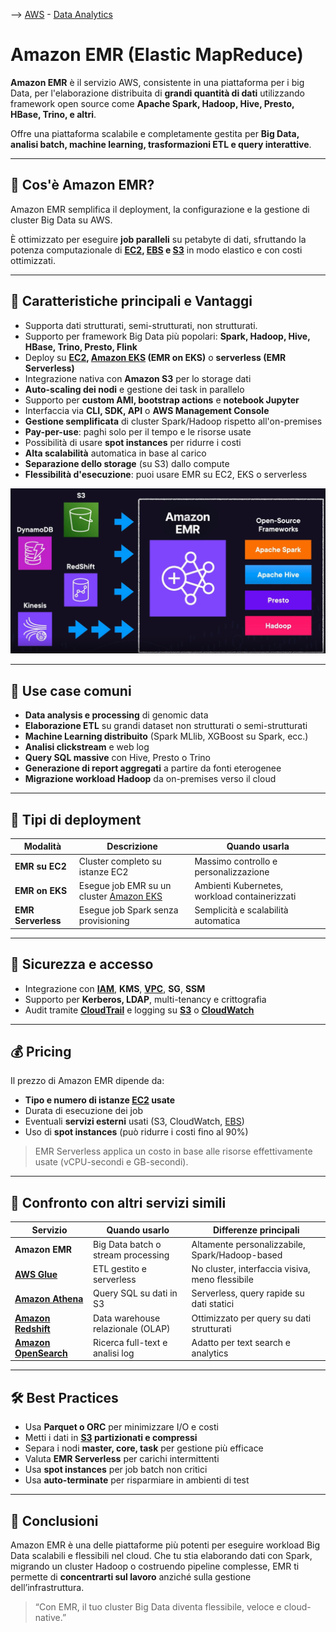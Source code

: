 --> [AWS](/00-Intro/AWS.md)  -  [Data Analytics](/07-IA-ML-Analytics/Intelligenza-artificiale-Machine-Learning-e-Analytics.md)
# Amazon EMR (Elastic MapReduce)

**Amazon EMR** è il servizio AWS, consistente in una piattaforma per i big Data, per l'elaborazione distribuita di **grandi quantità di dati** utilizzando framework open source come **Apache Spark, Hadoop, Hive, Presto, HBase, Trino, e altri**. 

Offre una piattaforma scalabile e completamente gestita per **Big Data, analisi batch, machine learning, trasformazioni ETL e query interattive**.

---

## 🧩 Cos'è Amazon EMR?

Amazon EMR semplifica il deployment, la configurazione e la gestione di cluster Big Data su AWS. 

È ottimizzato per eseguire **job paralleli** su petabyte di dati, sfruttando la potenza computazionale di **[EC2](/01-Compute-options/Amazon-EC2.md), [EBS](/02-Storage-services/Amazon-EBS.md) e [S3](/02-Storage-services/Amazon-S3.md)** in modo elastico e con costi ottimizzati.

---

## 🌟 Caratteristiche principali e Vantaggi

- Supporta dati strutturati, semi-strutturati, non strutturati.
- Supporto per framework Big Data più popolari: **Spark, Hadoop, Hive, HBase, Trino, Presto, Flink**
- Deploy su **[EC2](/01-Compute-options/Amazon-EC2.md), [Amazon EKS](/01-Compute-options/Amazon-EKS.md) (EMR on EKS)** o **serverless (EMR Serverless)**
- Integrazione nativa con **Amazon S3** per lo storage dati
- **Auto-scaling dei nodi** e gestione dei task in parallelo
- Supporto per **custom AMI, bootstrap actions** e **notebook Jupyter**
- Interfaccia via **CLI, SDK, API** o **AWS Management Console**
- **Gestione semplificata** di cluster Spark/Hadoop rispetto all'on-premises
- **Pay-per-use**: paghi solo per il tempo e le risorse usate
- Possibilità di usare **spot instances** per ridurre i costi
- **Alta scalabilità** automatica in base al carico
- **Separazione dello storage** (su S3) dallo compute
- **Flessibilità d'esecuzione**: puoi usare EMR su EC2, EKS o serverless

![Amazon EMR](/07-IA-ML-Analytics/img/Amazon-EMR.png)

---

## 🚀 Use case comuni

- **Data analysis e processing** di genomic data
- **Elaborazione ETL** su grandi dataset non strutturati o semi-strutturati
- **Machine Learning distribuito** (Spark MLlib, XGBoost su Spark, ecc.)
- **Analisi clickstream** e web log
- **Query SQL massive** con Hive, Presto o Trino
- **Generazione di report aggregati** a partire da fonti eterogenee
- **Migrazione workload Hadoop** da on-premises verso il cloud

---

## 🔄 Tipi di deployment

| Modalità           | Descrizione                                       | Quando usarla                                 |
|--------------------|---------------------------------------------------|-----------------------------------------------|
| **EMR su EC2**     | Cluster completo su istanze EC2                   | Massimo controllo e personalizzazione         |
| **EMR on EKS**     | Esegue job EMR su un cluster [Amazon EKS](/01-Compute-options/Amazon-EKS.md)           | Ambienti Kubernetes, workload containerizzati |
| **EMR Serverless** | Esegue job Spark senza provisioning               | Semplicità e scalabilità automatica           |

---

## 🔐 Sicurezza e accesso

- Integrazione con **[IAM](/09-Sicurezza-Compliance-Governance/Sicurezza/AWS-IAM.md)**, **KMS**, **[VPC](/03-CDN-e-Networking/Amazon-VPC.md)**, **SG**, **SSM**
- Supporto per **Kerberos, LDAP**, multi-tenancy e crittografia
- Audit tramite **[CloudTrail](/08-Auditing-Monitoring-Logging/Amazon-CloudTrail.md)** e logging su **[S3](/02-Storage-services/Amazon-S3.md)** o **[CloudWatch](/08-Auditing-Monitoring-Logging/Amazon-CloudWatch.md)**

---

## 💰 Pricing

Il prezzo di Amazon EMR dipende da:
- **Tipo e numero di istanze [EC2](/01-Compute-options/Amazon-EC2.md) usate**
- Durata di esecuzione dei job
- Eventuali **servizi esterni** usati (S3, CloudWatch, [EBS](/02-Storage-services/Amazon-EBS.md))
- Uso di **spot instances** (può ridurre i costi fino al 90%)

> EMR Serverless applica un costo in base alle risorse effettivamente usate (vCPU-secondi e GB-secondi).

---

## 🔄 Confronto con altri servizi simili

| Servizio           | Quando usarlo                                | Differenze principali                          |
|--------------------|-----------------------------------------------|------------------------------------------------|
| **Amazon EMR**     | Big Data batch o stream processing            | Altamente personalizzabile, Spark/Hadoop-based |
| **[AWS Glue](/07-IA-ML-Analytics/Analytics/AWS-Glue.md)**       | ETL gestito e serverless                      | No cluster, interfaccia visiva, meno flessibile|
| **[Amazon Athena](/07-IA-ML-Analytics/Analytics/Amazon-Athena.md)**  | Query SQL su dati in S3                       | Serverless, query rapide su dati statici       |
| **[Amazon Redshift](/07-IA-ML-Analytics/Analytics/Amazon-Redshift-e-Redshift-Serverless.md)**| Data warehouse relazionale (OLAP)             | Ottimizzato per query su dati strutturati      |
| **[Amazon OpenSearch](/07-IA-ML-Analytics/Analytics/Amazon-OpenSearch.md)** | Ricerca full-text e analisi log           | Adatto per text search e analytics             |

---

## 🛠️ Best Practices

- Usa **Parquet o ORC** per minimizzare I/O e costi
- Metti i dati in **[S3](/02-Storage-services/Amazon-S3.md) partizionati e compressi**
- Separa i nodi **master, core, task** per gestione più efficace
- Valuta **EMR Serverless** per carichi intermittenti
- Usa **spot instances** per job batch non critici
- Usa **auto-terminate** per risparmiare in ambienti di test

---

## 📌 Conclusioni

Amazon EMR è una delle piattaforme più potenti per eseguire workload Big Data scalabili e flessibili nel cloud. Che tu stia elaborando dati con Spark, migrando un cluster Hadoop o costruendo pipeline complesse, EMR ti permette di **concentrarti sul lavoro** anziché sulla gestione dell’infrastruttura.

> “Con EMR, il tuo cluster Big Data diventa flessibile, veloce e cloud-native.”
